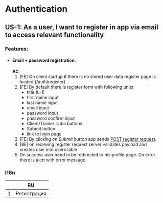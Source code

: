 # Authentication

## US-1: As a user, I want to register in app via email to access relevant functionality

### Features:  

- #### Email + password registration:  
    **AC**  
    1. [FE] On client startup if there is no stored user data register page is loaded (/auth/register)
    2. [FE] By default there is register form with following units:
       - title (L-1)
       - first name input
       - last name input
       - email input
       - password input
       - password confirm input
       - Client/Trainer radio buttons  
       - Submit button
       - link to login page
    3. [FE] By clicking on *Submit button* app sends [POST register request](/docs/technical/auth-api.md).
    4. [BE] on recieving register request server validates payload and creates user into users table
    5. On success user need to be redirected to his profile page. On error there is alert with error message.

### I18n
 ||RU|
 |-|--|
 |1|Регистрация|
